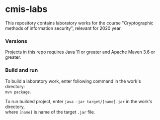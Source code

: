 # cmis-labs
This repository contains laboratory works for the course "Cryptographic methods of information security", relevant for 2020 year.

### Versions
Projects in this repo requires Java 11 or greater and Apache Maven 3.6 or greater.

### Build and run
To build a laboratory work, enter following command in the work's directory:  
`mvn package`.

To run builded project, enter `java -jar target/[name].jar` in the work's directory,  
where `[name]` is name of the target `.jar` file.
